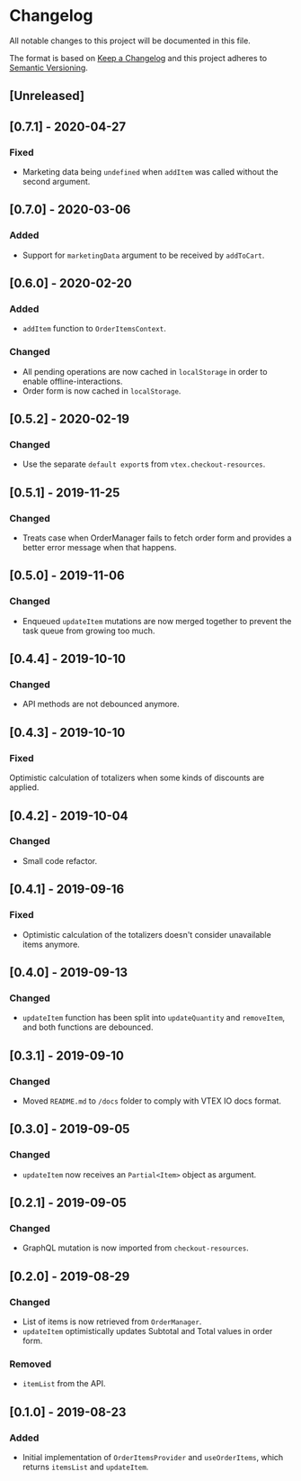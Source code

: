 # Changelog

All notable changes to this project will be documented in this file.

The format is based on [Keep a Changelog](http://keepachangelog.com/en/1.0.0/)
and this project adheres to [Semantic Versioning](http://semver.org/spec/v2.0.0.html).

## [Unreleased]

## [0.7.1] - 2020-04-27
### Fixed
- Marketing data being `undefined` when `addItem` was called without the second argument.

## [0.7.0] - 2020-03-06
### Added
- Support for `marketingData` argument to be received by `addToCart`.

## [0.6.0] - 2020-02-20
### Added
- `addItem` function to `OrderItemsContext`.

### Changed
- All pending operations are now cached in `localStorage` in order to enable offline-interactions.
- Order form is now cached in `localStorage`.

## [0.5.2] - 2020-02-19
### Changed
- Use the separate `default export`s from `vtex.checkout-resources`.

## [0.5.1] - 2019-11-25
### Changed
- Treats case when OrderManager fails to fetch order form and provides a better error message when that happens.

## [0.5.0] - 2019-11-06
### Changed
- Enqueued `updateItem` mutations are now merged together to prevent the task queue from growing too much.

## [0.4.4] - 2019-10-10
### Changed
- API methods are not debounced anymore.

## [0.4.3] - 2019-10-10
### Fixed
 Optimistic calculation of totalizers when some kinds of discounts are applied.

## [0.4.2] - 2019-10-04
### Changed
- Small code refactor.

## [0.4.1] - 2019-09-16
### Fixed
- Optimistic calculation of the totalizers doesn't consider unavailable items anymore.

## [0.4.0] - 2019-09-13
### Changed
- `updateItem` function has been split into `updateQuantity` and `removeItem`, and both functions are debounced.

## [0.3.1] - 2019-09-10
### Changed
- Moved `README.md` to `/docs` folder to comply with VTEX IO docs format.

## [0.3.0] - 2019-09-05
### Changed
- `updateItem` now receives an `Partial<Item>` object as argument.

## [0.2.1] - 2019-09-05
### Changed
- GraphQL mutation is now imported from `checkout-resources`.

## [0.2.0] - 2019-08-29
### Changed
- List of items is now retrieved from `OrderManager`.
- `updateItem` optimistically updates Subtotal and Total values in order form.

### Removed
- `itemList` from the API.

## [0.1.0] - 2019-08-23
### Added
- Initial implementation of `OrderItemsProvider` and `useOrderItems`, which returns `itemsList` and `updateItem`.

